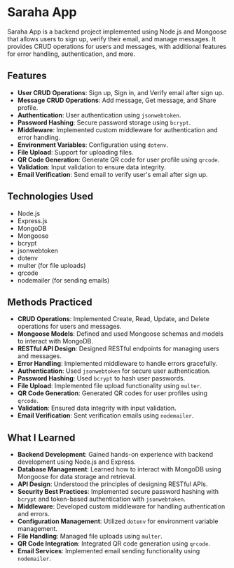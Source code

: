 # Saraha App

Saraha App is a backend project implemented using Node.js and Mongoose that allows users to sign up, verify their email, and manage messages. It provides CRUD operations for users and messages, with additional features for error handling, authentication, and more.

## Features

- **User CRUD Operations**: Sign up, Sign in, and Verify email after sign up.
- **Message CRUD Operations**: Add message, Get message, and Share profile.
- **Authentication**: User authentication using `jsonwebtoken`.
- **Password Hashing**: Secure password storage using `bcrypt`.
- **Middleware**: Implemented custom middleware for authentication and error handling.
- **Environment Variables**: Configuration using `dotenv`.
- **File Upload**: Support for uploading files.
- **QR Code Generation**: Generate QR code for user profile using `qrcode`.
- **Validation**: Input validation to ensure data integrity.
- **Email Verification**: Send email to verify user's email after sign up.

## Technologies Used

- Node.js
- Express.js
- MongoDB
- Mongoose
- bcrypt
- jsonwebtoken
- dotenv
- multer (for file uploads)
- qrcode
- nodemailer (for sending emails)

## Methods Practiced

- **CRUD Operations**: Implemented Create, Read, Update, and Delete operations for users and messages.
- **Mongoose Models**: Defined and used Mongoose schemas and models to interact with MongoDB.
- **RESTful API Design**: Designed RESTful endpoints for managing users and messages.
- **Error Handling**: Implemented middleware to handle errors gracefully.
- **Authentication**: Used `jsonwebtoken` for secure user authentication.
- **Password Hashing**: Used `bcrypt` to hash user passwords.
- **File Upload**: Implemented file upload functionality using `multer`.
- **QR Code Generation**: Generated QR codes for user profiles using `qrcode`.
- **Validation**: Ensured data integrity with input validation.
- **Email Verification**: Sent verification emails using `nodemailer`.

## What I Learned

- **Backend Development**: Gained hands-on experience with backend development using Node.js and Express.
- **Database Management**: Learned how to interact with MongoDB using Mongoose for data storage and retrieval.
- **API Design**: Understood the principles of designing RESTful APIs.
- **Security Best Practices**: Implemented secure password hashing with `bcrypt` and token-based authentication with `jsonwebtoken`.
- **Middleware**: Developed custom middleware for handling authentication and errors.
- **Configuration Management**: Utilized `dotenv` for environment variable management.
- **File Handling**: Managed file uploads using `multer`.
- **QR Code Integration**: Integrated QR code generation using `qrcode`.
- **Email Services**: Implemented email sending functionality using `nodemailer`.
